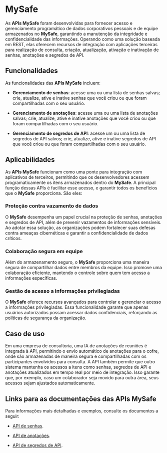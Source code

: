 # MySafe



As **APIs MySafe** foram desenvolvidas para fornecer acesso e gerenciamento programático de dados corporativos pessoais e de equipe armazenados no **MySafe**, garantindo a manutenção da integridade e confidencialidade das informações. Operando como uma solução baseada em REST, elas oferecem recursos de integração com aplicações terceiras para realização de consulta, criação, atualização, ativação e inativação de senhas, anotações e segredos de API. 


## Funcionalidades
As funcionalidades das **APIs MySafe** incluem:


* **Gerenciamento de senhas**: acesse uma ou uma lista de senhas salvas; crie, atualize, ative e inative senhas que você criou ou que foram compartilhadas com o seu usuário.

* **Gerenciamento de anotações**: acesse uma ou uma lista de anotações salvas; crie, atualize, ative e inative anotações que você criou ou que foram compartilhadas com o seu usuário.

* **Gerenciamento de segredos de API**: acesse um ou uma lista de segredos de API salvos; crie, atualize, ative e inative segredos de API que você criou ou que foram compartilhadas com o seu usuário.

## Aplicabilidades

As **APIs MySafe** funcionam como uma ponte para integração com aplicativos de terceiros, permitindo que os desenvolvedores acessem programaticamente os itens armazenados dentro do **MySafe**. A principal função dessas APIs é facilitar esse acesso, e garantir todos os benefícios que o **MySafe** proporciona. São eles:


### Proteção contra vazamento de dados

O **MySafe** desempenha um papel crucial na proteção de senhas, anotações e segredos de API, além de prevenir vazamentos de informações sensíveis. Ao adotar essa solução, as organizações podem fortalecer suas defesas contra ameaças cibernéticas e garantir a confidencialidade de dados críticos.


### Colaboração segura em equipe


Além do armazenamento seguro, o **MySafe** proporciona uma maneira segura de compartilhar dados entre membros da equipe. Isso promove uma colaboração eficiente, mantendo o controle sobre quem tem acesso a informações específicas.




### Gestão de acesso a informações privilegiadas


O **MySafe** oferece recursos avançados para controlar e gerenciar o acesso a informações privilegiadas. Essa funcionalidade garante que apenas usuários autorizados possam acessar dados confidenciais, reforçando as políticas de segurança da organização.


## Caso de uso

Em uma empresa de consultoria, uma IA de anotações de reuniões é integrada à API, permitindo o envio automático de anotações para o cofre, onde são armazenadas de maneira segura e compartilhadas com os participantes envolvidos para consulta.
A API também permite que outro sistema mantenha os acessos a itens como senhas, segredos de API e anotações atualizados em tempo real por meio de integração. Isso garante que, por exemplo, caso um colaborador seja movido para outra área, seus acessos sejam ajustados automaticamente.



## Links para as documentações das APIs MySafe

Para informações mais detalhadas e exemplos, consulte os documentos a seguir:



* [API de senhas](/v4/docs/pt/api-mysafe-passwords).

* [API de anotações](/v4/docs/pt/api-mysafe-notes).

* [API de segredos de API](/v4/docs/pt/api-mysafe-api-secrets).


